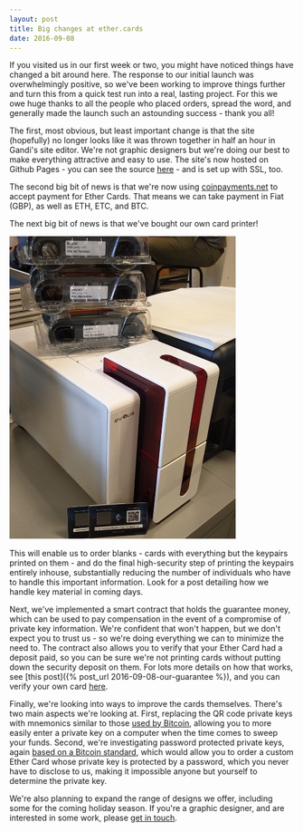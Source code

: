 ```yaml
---
layout: post
title: Big changes at ether.cards
date: 2016-09-08
---
```

If you visited us in our first week or two, you might have noticed things have changed a bit around here. The response to our initial launch was overwhelmingly positive, so we've been working to improve things further and turn this from a quick test run into a real, lasting project. For this we owe huge thanks to all the people who placed orders, spread the word, and generally made the launch such an astounding success - thank you all!

The first, most obvious, but least important change is that the site (hopefully) no longer looks like it was thrown together in half an hour in Gandi's site editor. We're not graphic designers but we're doing our best to make everything attractive and easy to use. The site's now hosted on Github Pages - you can see the source [here](https://github.com/ethercards/ethercards.github.io/) - and is set up with SSL, too.

The second big bit of news is that we're now using [coinpayments.net](https://coinpayments.net/) to accept payment for Ether Cards. That means we can take payment in Fiat (GBP), as well as ETH, ETC, and BTC.

The next big bit of news is that we've bought our own card printer!

<img src="/img/printer.jpeg" width="400">

This will enable us to order blanks - cards with everything but the keypairs printed on them - and do the final high-security step of printing the keypairs entirely inhouse, substantially reducing the number of individuals who have to handle this important information. Look for a post detailing how we handle key material in coming days.

Next, we've implemented a smart contract that holds the guarantee money, which can be used to pay compensation in the event of a compromise of private key information. We're confident that won't happen, but we don't expect you to trust us - so we're doing everything we can to minimize the need to. The contract also allows you to verify that your Ether Card had a deposit paid, so you can be sure we're not printing cards without putting down the security deposit on them. For lots more details on how that works, see [this post]({% post_url 2016-09-08-our-guarantee %}), and you can verify your own card [here](/#verify).

Finally, we're looking into ways to improve the cards themselves. There's two main aspects we're looking at. First, replacing the QR code private keys with mnemonics similar to those [used by Bitcoin](https://github.com/bitcoin/bips/blob/master/bip-0039.mediawiki), allowing you to more easily enter a private key on a computer when the time comes to sweep your funds. Second, we're investigating password protected private keys, again [based on a Bitcoin standard](https://github.com/bitcoin/bips/blob/master/bip-0038.mediawiki), which would allow you to order a custom Ether Card whose private key is protected by a password, which you never have to disclose to us, making it impossible anyone but yourself to determine the private key.

We're also planning to expand the range of designs we offer, including some for the coming holiday season. If you're a graphic designer, and are interested in some work, please [get in touch](mailto:cards@arachnidlabs.com).
